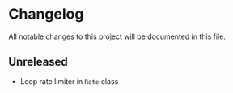 # Changelog

All notable changes to this project will be documented in this file.

## Unreleased

- Loop rate limiter in `Rate` class
